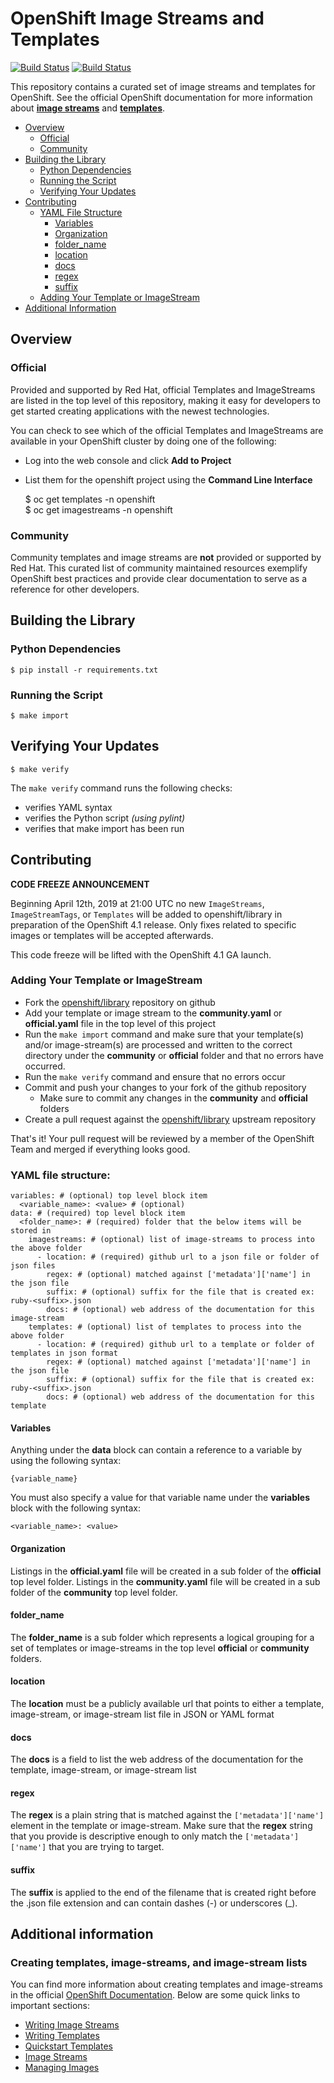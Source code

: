 # OpenShift Image Streams and Templates

[![Build Status](https://travis-ci.org/openshift/library.svg?branch=master)](https://travis-ci.org/openshift/library)
[![Build Status](https://ci.openshift.redhat.com/jenkins/buildStatus/icon?job=update_openshift_library)](https://ci.openshift.redhat.com/jenkins/job/update_openshift_library/)

This repository contains a curated set of image streams and templates for OpenShift. See the official OpenShift documentation for more information about **[image streams](https://docs.okd.io/latest/architecture/core_concepts/builds_and_image_streams.html#image-streams)** and **[templates](https://docs.okd.io/latest/dev_guide/templates.html)**.


- [Overview](#overview)
    - [Official](#official)
    - [Community](#community)
- [Building the Library](#building-the-library)
    - [Python Dependencies](#python-dependencies)
    - [Running the Script](#running-the-script)
    - [Verifying Your Updates](#verifying-your-updates)
- [Contributing](#contributing)
    - [YAML File Structure](#yaml-file-structure)
        - [Variables](#variables)
        - [Organization](#organization)
        - [folder_name](#folder_name)
        - [location](#location)
        - [docs](#docs)
        - [regex](#regex)
        - [suffix](#suffix)
    - [Adding Your Template or ImageStream](#adding-your-template-or-imagestream)
- [Additional Information](#additional-information)


## Overview

### Official

Provided and supported by Red Hat, official Templates and ImageStreams are listed in the top level of this repository, making it easy for developers to get started creating applications with the newest technologies.

You can check to see which of the official Templates and ImageStreams are available in your OpenShift cluster by doing one of the following:

- Log into the web console and click **Add to Project**
- List them for the openshift project using the **Command Line Interface**

    $ oc get templates -n openshift  
    $ oc get imagestreams -n openshift

### Community

Community templates and image streams are **not** provided or supported by Red Hat. This curated list of community maintained resources exemplify OpenShift best practices and provide clear documentation to serve as a reference for other developers.

## Building the Library

### Python Dependencies

    $ pip install -r requirements.txt

### Running the Script

    $ make import
    
## Verifying Your Updates

    $ make verify
    
The `make verify` command runs the following checks:
 - verifies YAML syntax
 - verifies the Python script *(using pylint)* 
 - verifies that make import has been run

## Contributing

**CODE FREEZE ANNOUNCEMENT**

Beginning April 12th, 2019 at 21:00 UTC no new `ImageStreams`, `ImageStreamTags`, or `Templates` will be added to openshift/library in preparation of the OpenShift 4.1 release.
Only fixes related to specific images or templates will be accepted afterwards.

This code freeze will be lifted with the OpenShift 4.1 GA launch.

### Adding Your Template or ImageStream

- Fork the [openshift/library](https://github.com/openshift/library) repository on github
- Add your template or image stream to the **community.yaml** or **official.yaml** file in the top level of this project
- Run the `make import` command and make sure that your template(s) and/or image-stream(s) are processed and written to the correct directory under the **community** or **official** folder and that no errors have occurred.
- Run the `make verify` command and ensure that no errors occur
- Commit and push your changes to your fork of the github repository
  - Make sure to commit any changes in the **community** and **official** folders
- Create a pull request against the [openshift/library](https://github.com/openshift/library) upstream repository

That's it!  Your pull request will be reviewed by a member of the OpenShift Team and merged if everything looks good.


### YAML file structure:

    variables: # (optional) top level block item
      <variable_name>: <value> # (optional)
    data: # (required) top level block item
      <folder_name>: # (required) folder that the below items will be stored in
        imagestreams: # (optional) list of image-streams to process into the above folder
          - location: # (required) github url to a json file or folder of json files
            regex: # (optional) matched against ['metadata']['name'] in the json file
            suffix: # (optional) suffix for the file that is created ex: ruby-<suffix>.json
            docs: # (optional) web address of the documentation for this image-stream
        templates: # (optional) list of templates to process into the above folder
          - location: # (required) github url to a template or folder of templates in json format
            regex: # (optional) matched against ['metadata']['name'] in the json file
            suffix: # (optional) suffix for the file that is created ex: ruby-<suffix>.json
            docs: # (optional) web address of the documentation for this template

#### Variables

Anything under the **data** block can contain a reference to a variable by using the following syntax:

    {variable_name}

You must also specify a value for that variable name under the **variables** block with the following syntax:

    <variable_name>: <value>

#### Organization

Listings in the **official.yaml** file will be created in a sub folder of the  **official** top level folder.  Listings in the **community.yaml** file will be created in a sub folder of the **community** top level folder.

#### folder_name

The **folder_name** is a sub folder which represents a logical grouping for a set of templates or image-streams in the top level **official** or **community** folders.

#### location

The **location** must be a publicly available url that points to either a template, image-stream, or image-stream list file in JSON or YAML format

#### docs

The **docs** is a field to list the web address of the documentation for the template, image-stream, or image-stream list

#### regex

The **regex** is a plain string that is matched against the `['metadata']['name']` element in the template or image-stream.  Make sure that the **regex** string that you provide is descriptive enough to only match the `['metadata']['name']` that you are trying to target.

#### suffix

The **suffix** is applied to the end of the filename that is created right before the .json file extension and can contain dashes (-) or underscores (_).


## Additional information

### Creating templates, image-streams, and image-stream lists

You can find more information about creating templates and image-streams in the official [OpenShift Documentation](https://docs.okd.io/latest).  Below are some quick links to important sections:

- [Writing Image Streams](https://docs.okd.io/latest/dev_guide/managing_images.html#writing-image-streams-for-s2i-builders)
- [Writing Templates](https://docs.okd.io/latest/dev_guide/templates.html#writing-templates)
- [Quickstart Templates](https://docs.okd.io/latest/dev_guide/dev_tutorials/quickstarts.html)
- [Image Streams](https://docs.okd.io/latest/architecture/core_concepts/builds_and_image_streams.html#image-streams)
- [Managing Images](https://docs.okd.io/latest/dev_guide/managing_images.html#dev-guide-managing-images)
